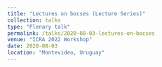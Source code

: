 ```yaml
---
title: "Lectures on bocses (Lecture Series)"
collection: talks
type: "Plenary talk"
permalink: /talks/2020-08-03-lectures-on-bocses
venue: "ICRA 2022 Workshop"
date: 2020-08-03
location: "Montevideo, Uruguay"
---
```



